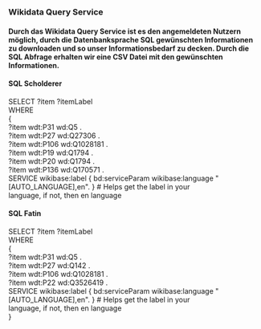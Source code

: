 
### Wikidata Query Service
#### Durch das Wikidata Query Service ist es den angemeldeten Nutzern möglich, durch die Datenbanksprache __SQL__ gewünschten Informationen zu downloaden und so unser Informationsbedarf zu decken.  Durch die SQL Abfrage erhalten wir eine CSV Datei mit den gewünschten Informationen.


#### SQL Scholderer <br />
SELECT ?item ?itemLabel <br />
WHERE <br />
{ <br />
?item wdt:P31 wd:Q5 . <br />
?item wdt:P27 wd:Q27306 . <br />
?item wdt:P106 wd:Q1028181 . <br />
?item wdt:P19 wd:Q1794 . <br />
?item wdt:P20 wd:Q1794 . <br />
?item wdt:P136 wd:Q170571 . <br />
  SERVICE wikibase:label { bd:serviceParam wikibase:language "[AUTO_LANGUAGE],en". } # <span lang="en" dir="ltr" class="mw-content-ltr">Helps get the label in your <br /> language, if not, then en language</span> <br />

#### SQL Fatin  <br />
SELECT ?item ?itemLabel <br />
WHERE <br />
{ <br />
?item wdt:P31 wd:Q5 . <br />
?item wdt:P27 wd:Q142 . <br />
?item wdt:P106 wd:Q1028181 . <br />
?item wdt:P22 wd:Q3526419 . <br />
  SERVICE wikibase:label { bd:serviceParam wikibase:language "[AUTO_LANGUAGE],en". } # <span lang="en" dir="ltr" class="mw-content-ltr">Helps get the label in your <br /> language, if not, then en language</span> <br />
}


